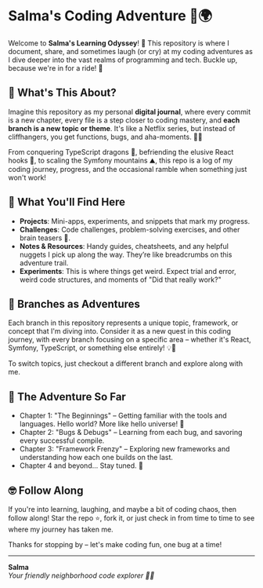 # Salma's Coding Adventure 🚀🌍

Welcome to **Salma's Learning Odyssey**! 🌌 This repository is where I document, share, and sometimes laugh (or cry) at my coding adventures as I dive deeper into the vast realms of programming and tech. Buckle up, because we're in for a ride! 🎢

## 📜 What's This About?

Imagine this repository as my personal **digital journal**, where every commit is a new chapter, every file is a step closer to coding mastery, and **each branch is a new topic or theme**. It's like a Netflix series, but instead of cliffhangers, you get functions, bugs, and aha-moments. 🍿🤓

From conquering TypeScript dragons 🐉, befriending the elusive React hooks 🎣, to scaling the Symfony mountains ⛰️, this repo is a log of my coding journey, progress, and the occasional ramble when something just won't work!

## 🧭 What You'll Find Here

- **Projects**: Mini-apps, experiments, and snippets that mark my progress.
- **Challenges**: Code challenges, problem-solving exercises, and other brain teasers 🧩.
- **Notes & Resources**: Handy guides, cheatsheets, and any helpful nuggets I pick up along the way. They’re like breadcrumbs on this adventure trail.
- **Experiments**: This is where things get weird. Expect trial and error, weird code structures, and moments of "Did that really work?"

## 🌿 Branches as Adventures

Each branch in this repository represents a unique topic, framework, or concept that I'm diving into. Consider it as a new quest in this coding journey, with every branch focusing on a specific area – whether it's React, Symfony, TypeScript, or something else entirely! 💡🚩

To switch topics, just checkout a different branch and explore along with me.

## 🎢 The Adventure So Far

- Chapter 1: "The Beginnings" – Getting familiar with the tools and languages. Hello world? More like hello universe! 🌌
- Chapter 2: "Bugs & Debugs" – Learning from each bug, and savoring every successful compile.
- Chapter 3: "Framework Frenzy" – Exploring new frameworks and understanding how each one builds on the last.
- Chapter 4 and beyond... Stay tuned. 🚀

<!-- ## 🌟 What I Learned

This project has been an incredible journey into the world of CSS. Here are the key lessons and concepts I explored:

-  -->

## 🤓 Follow Along

If you're into learning, laughing, and maybe a bit of coding chaos, then follow along! Star the repo ⭐, fork it, or just check in from time to time to see where my journey has taken me.

Thanks for stopping by – let's make coding fun, one bug at a time!

---

**Salma**  
_Your friendly neighborhood code explorer 🧑‍💻_
